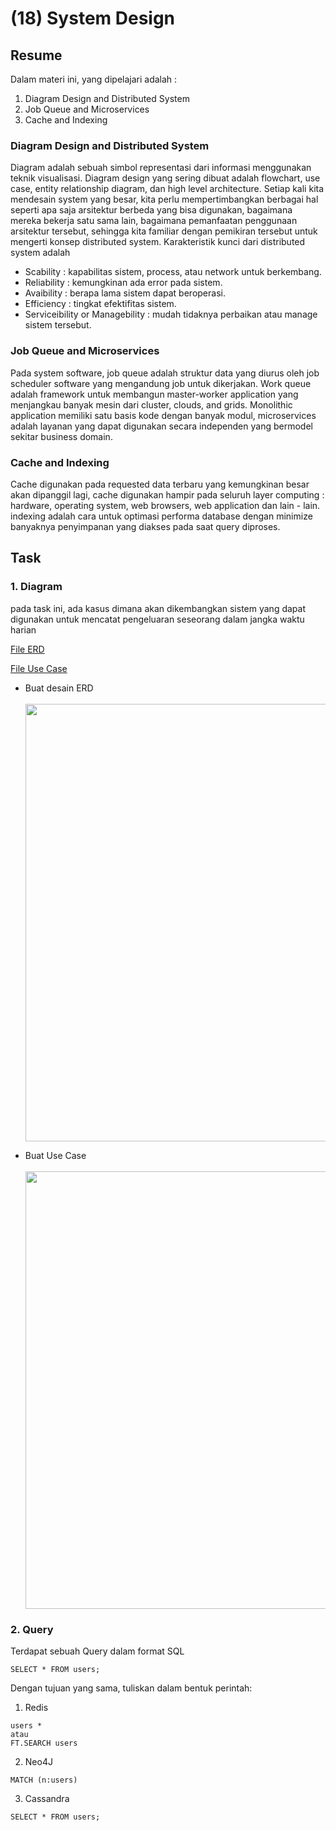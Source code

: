 # (18) System Design

## Resume
Dalam materi ini, yang dipelajari adalah :
1. Diagram Design and Distributed System
2. Job Queue and Microservices
3. Cache and Indexing

### Diagram Design and Distributed System
Diagram adalah sebuah simbol representasi dari informasi menggunakan teknik visualisasi. Diagram design yang sering dibuat adalah flowchart, use case, entity relationship diagram, dan high level architecture. Setiap kali kita mendesain system yang besar, kita perlu mempertimbangkan berbagai hal seperti apa saja arsitektur berbeda yang bisa digunakan, bagaimana mereka bekerja satu sama lain, bagaimana pemanfaatan penggunaan arsitektur tersebut, sehingga kita familiar dengan pemikiran tersebut untuk mengerti konsep distributed system. Karakteristik kunci dari distributed system adalah
- Scability : kapabilitas sistem, process, atau network untuk berkembang.
- Reliability : kemungkinan ada error pada sistem.
- Avaibility : berapa lama sistem dapat beroperasi.
- Efficiency : tingkat efektifitas sistem.
- Serviceibility or Managebility : mudah tidaknya perbaikan atau manage sistem tersebut.

### Job Queue and Microservices
Pada system software, job queue adalah struktur data yang diurus oleh job scheduler software yang mengandung job untuk dikerjakan. Work queue adalah framework untuk membangun master-worker application yang menjangkau banyak mesin dari cluster, clouds, and grids. Monolithic application memiliki satu basis kode dengan banyak modul, microservices adalah layanan yang dapat digunakan secara independen yang bermodel sekitar business domain.

### Cache and Indexing
Cache digunakan pada requested data terbaru yang kemungkinan besar akan dipanggil lagi, cache digunakan hampir pada seluruh layer computing : hardware, operating system, web browsers, web application dan lain - lain. indexing adalah cara untuk optimasi performa database dengan minimize banyaknya penyimpanan yang diakses pada saat query diproses.

## Task
### 1. Diagram
pada task ini, ada kasus dimana akan dikembangkan sistem yang dapat digunakan untuk mencatat pengeluaran seseorang dalam jangka waktu harian

[File ERD](./praktikum/erd.drawio)

[File Use Case](./praktikum/usecase.drawio)

- Buat desain ERD
<br><br><img src="./screenshots/1a.jpg" width="700">

- Buat Use Case
<br><br><img src="./screenshots/1b.jpg" width="700">

### 2. Query
Terdapat sebuah Query dalam format SQL
```
SELECT * FROM users;
```
Dengan tujuan yang sama, tuliskan dalam bentuk perintah:
1. Redis
```
users * 
atau 
FT.SEARCH users
```

2. Neo4J
```
MATCH (n:users)
```

3. Cassandra
```
SELECT * FROM users;
```